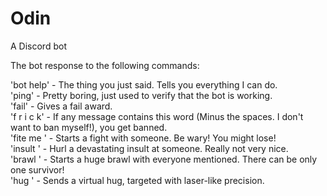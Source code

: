 # Odin

A Discord bot

The bot response to the following commands:<br />

'bot help' - The thing you just said. Tells you everything I can do.<br />
'ping' - Pretty boring, just used to verify that the bot is working.<br />
'fail' - Gives a fail award.<br />
'f r i c k' - If any message contains this word (Minus the spaces. I don't want to ban myself!), you get banned.<br />
'fite me <user mention>' - Starts a fight with someone. Be wary! You might lose!<br />
'insult <user mention>' - Hurl a devastating insult at someone. Really not very nice.<br />
'brawl <multiple user mentions>' - Starts a huge brawl with everyone mentioned. There can be only one survivor!<br />
'hug <user mention>' - Sends a virtual hug, targeted with laser-like precision.
